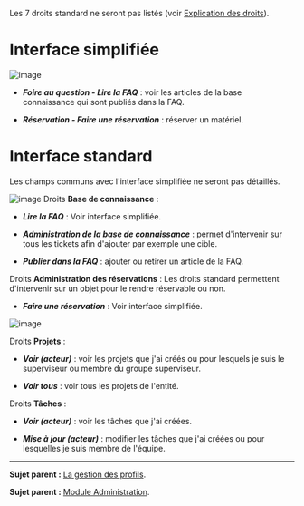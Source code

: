 Les 7 droits standard ne seront pas listés (voir [Explication des droits](index.php?fr/07_Module_Administration/07_Profils/01_Profils.md)).

Interface simplifiée
====================

![image](docs/image/outilsPO.png)

- ***Foire au question - Lire la FAQ*** : voir les articles de la base connaissance qui sont publiés dans la FAQ.  

- ***Réservation - Faire une réservation*** : réserver un matériel.


Interface standard
==================

Les champs communs avec l'interface simplifiée ne seront pas détaillés.

![image](docs/image/outils.png)
Droits **Base de connaissance** :

  - ***Lire la FAQ*** : Voir interface simplifiée.

  - ***Administration de la base de connaissance*** : permet d'intervenir sur tous les tickets afin d'ajouter par exemple une cible.

  - ***Publier dans la FAQ*** : ajouter ou retirer un article de la FAQ.


Droits **Administration des réservations** : 
  Les droits standard permettent d'intervenir sur un objet pour le rendre réservable ou non.

  - ***Faire une réservation*** : Voir interface simplifiée.

![image](docs/image/projets.png)

Droits **Projets** : 

  - ***Voir (acteur)*** : voir les projets que j'ai créés ou pour lesquels je suis le superviseur ou membre du groupe superviseur.

  - ***Voir tous*** : voir tous les projets de l'entité.

Droits **Tâches** : 

  - ***Voir (acteur)*** : voir les tâches que j'ai créées.

  - ***Mise à jour (acteur)*** : modifier les tâches que j'ai créées ou pour lesquelles je suis membre de l'équipe.

---------
**Sujet parent :** [La gestion des profils](index.php?fr/07_Module_Administration/07_Profils/01_Profils.md "La gestion des profils").

**Sujet parent :** [Module Administration](index.php?fr/07_Module_Administration/01_Module_Administration.md "Le module Administration permet d'administrer les utilisateurs, groupes, entités, profils, règles et dictionnaires et offre des outils de maintenance de l'application").